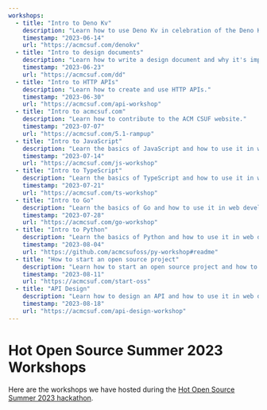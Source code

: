 ```yaml
---
workshops:
  - title: "Intro to Deno Kv"
    description: "Learn how to use Deno Kv in celebration of the Deno Kv Hackathon."
    timestamp: "2023-06-14"
    url: "https://acmcsuf.com/denokv"
  - title: "Intro to design documents"
    description: "Learn how to write a design document and why it's important."
    timestamp: "2023-06-23"
    url: "https://acmcsuf.com/dd"
  - title: "Intro to HTTP APIs"
    description: "Learn how to create and use HTTP APIs."
    timestamp: "2023-06-30"
    url: "https://acmcsuf.com/api-workshop"
  - title: "Intro to acmcsuf.com"
    description: "Learn how to contribute to the ACM CSUF website."
    timestamp: "2023-07-07"
    url: "https://acmcsuf.com/5.1-rampup"
  - title: "Intro to JavaScript"
    description: "Learn the basics of JavaScript and how to use it in web development."
    timestamp: "2023-07-14"
    url: "https://acmcsuf.com/js-workshop"
  - title: "Intro to TypeScript"
    description: "Learn the basics of TypeScript and how to use it in web development."
    timestamp: "2023-07-21"
    url: "https://acmcsuf.com/ts-workshop"
  - title: "Intro to Go"
    description: "Learn the basics of Go and how to use it in web development."
    timestamp: "2023-07-28"
    url: "https://acmcsuf.com/go-workshop"
  - title: "Intro to Python"
    description: "Learn the basics of Python and how to use it in web development."
    timestamp: "2023-08-04"
    url: "https://github.com/acmcsufoss/py-workshop#readme"
  - title: "How to start an open source project"
    description: "Learn how to start an open source project and how to maintain it."
    timestamp: "2023-08-11"
    url: "https://acmcsuf.com/start-oss"
  - title: "API Design"
    description: "Learn how to design an API and how to use it in web development."
    timestamp: "2023-08-18"
    url: "https://acmcsuf.com/api-design-workshop"
---
```


# Hot Open Source Summer 2023 Workshops

Here are the workshops we have hosted during the
[Hot Open Source Summer 2023 hackathon](https://acmcsuf.com/hot).

